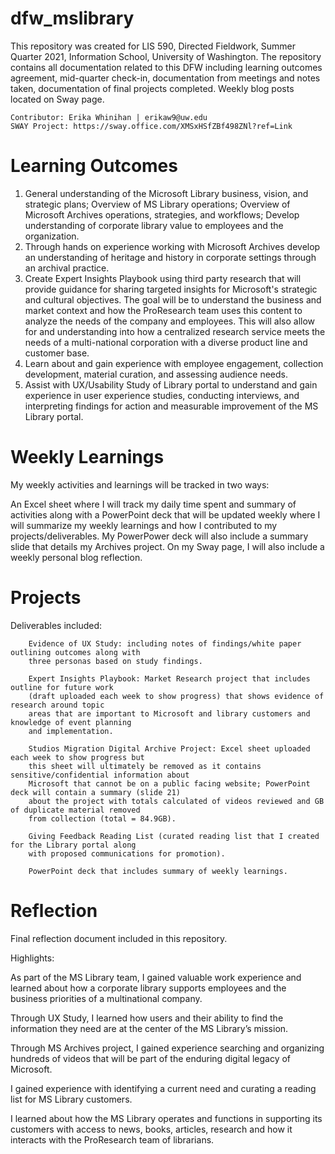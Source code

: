 # dfw_mslibrary
This repository was created for LIS 590, Directed Fieldwork, Summer Quarter 2021, Information School, University of Washington.
The repository contains all documentation related to this DFW including learning outcomes agreement, mid-quarter check-in,
documentation from meetings and notes taken, documentation of final projects completed. Weekly blog posts located on Sway page.

    Contributor: Erika Whinihan | erikaw9@uw.edu
    SWAY Project: https://sway.office.com/XMSxHSfZBf498ZNl?ref=Link

# Learning Outcomes
1. General understanding of the Microsoft Library business, vision, and strategic plans; Overview of MS Library operations; Overview of Microsoft Archives operations, strategies, and workflows; Develop understanding of corporate library value to employees and the organization.
2. Through hands on experience working with Microsoft Archives develop an understanding of heritage and history in corporate settings through an archival practice.
3. Create Expert Insights Playbook using third party research that will provide guidance for sharing targeted insights for Microsoft's strategic and cultural objectives. The goal will be to understand the business and market context and how the ProResearch team uses this content to analyze the needs of the company and employees. This will also allow for and understanding into how a centralized research service meets the needs of a multi-national corporation with a diverse product line and customer base.
4. Learn about and gain experience with employee engagement, collection development, material curation, and assessing audience needs.
5. Assist with UX/Usability Study of Library portal to understand and gain experience in user experience studies, conducting interviews, and interpreting findings for action and measurable improvement of the MS Library portal.

# Weekly Learnings
My weekly activities and learnings will be tracked in two ways:

An Excel sheet where I will track my daily time spent and summary of activities along with a PowerPoint deck that will be updated weekly where I will summarize my weekly 
learnings and how I contributed to my projects/deliverables. My PowerPower deck will also include a summary slide that details my Archives project. On my Sway page, I will also include a weekly personal blog reflection.

# Projects
Deliverables included:
        
        Evidence of UX Study: including notes of findings/white paper outlining outcomes along with 
        three personas based on study findings.
        
        Expert Insights Playbook: Market Research project that includes outline for future work 
        (draft uploaded each week to show progress) that shows evidence of research around topic 
        areas that are important to Microsoft and library customers and knowledge of event planning 
        and implementation.
        
        Studios Migration Digital Archive Project: Excel sheet uploaded each week to show progress but 
        this sheet will ultimately be removed as it contains sensitive/confidential information about 
        Microsoft that cannot be on a public facing website; PowerPoint deck will contain a summary (slide 21)
        about the project with totals calculated of videos reviewed and GB of duplicate material removed 
        from collection (total = 84.9GB). 
        
        Giving Feedback Reading List (curated reading list that I created for the Library portal along
        with proposed communications for promotion).
        
        PowerPoint deck that includes summary of weekly learnings.

# Reflection
Final reflection document included in this repository. 

Highlights:

As part of the MS Library team, I gained valuable work experience and learned about how a corporate library supports employees and the business priorities of a multinational company.

Through UX Study, I learned how users and their ability to find the information they need are at the center of the MS Library’s mission.

Through MS Archives project, I gained experience searching and organizing hundreds of videos that will be part of the enduring digital legacy of Microsoft.

I gained experience with identifying a current need and curating a reading list for MS Library customers.

I learned about how the MS Library operates and functions in supporting its customers with access to news, books, articles, research and how it interacts with the ProResearch team of librarians.
